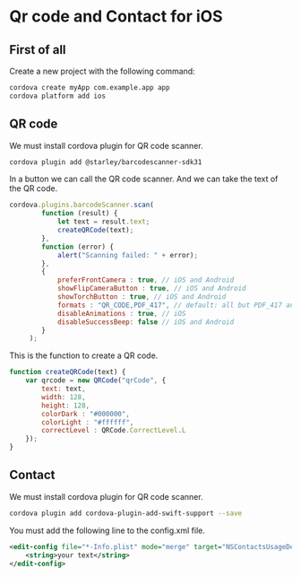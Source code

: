 # Qr code and Contact for iOS

## First of all

Create a new project with the following command:

```bash
cordova create myApp com.example.app app
cordova platform add ios
``` 

## QR code

We must install cordova plugin for QR code scanner.

```bash
cordova plugin add @starley/barcodescanner-sdk31
```

In a button we can call the QR code scanner. And we can take the text of the QR code.

```javascript
cordova.plugins.barcodeScanner.scan(
        function (result) {
            let text = result.text;
            createQRCode(text);
        },
        function (error) {
            alert("Scanning failed: " + error);
        },
        {
            preferFrontCamera : true, // iOS and Android
            showFlipCameraButton : true, // iOS and Android
            showTorchButton : true, // iOS and Android
            formats : "QR_CODE,PDF_417", // default: all but PDF_417 and RSS_EXPANDED
            disableAnimations : true, // iOS
            disableSuccessBeep: false // iOS and Android
        }
     );
```

This is the function to create a QR code.

```javascript
function createQRCode(text) {
    var qrcode = new QRCode("qrCode", {
        text: text,
        width: 128,
        height: 128,
        colorDark : "#000000",
        colorLight : "#ffffff",
        correctLevel : QRCode.CorrectLevel.L
    });
}
```

## Contact

We must install cordova plugin for QR code scanner.

```bash
cordova plugin add cordova-plugin-add-swift-support --save
```

You must add the following line to the config.xml file.

```xml
<edit-config file="*-Info.plist" mode="merge" target="NSContactsUsageDescription">
    <string>your text</string>
</edit-config>
```
